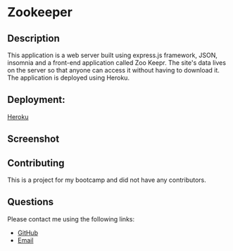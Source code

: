 # Zookeeper

## Description
This application is a web server built using express.js framework, JSON, insomnia and a front-end application called Zoo Keepr. The site's data lives on the server so that anyone can access it without having to download it. The application is deployed using Heroku.

## Deployment:
[Heroku](x)

## Screenshot


## Contributing
This is a project for my bootcamp and did not have any contributors.

## Questions
 Please contact me using the following links:
   * [GitHub](https://github.com/mflangian13)
   * [Email](mailto:mflanigantwualumn@gmail.com)



